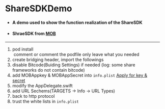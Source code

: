 # ShareSDKDemo
* #### A demo used to show the function realization of the ShareSDK    
* #### ShraeSDK from [MOB](http://www.mob.com) 
- - -

 1. pod install    
  comment or comment the podfile only leave what you needed    
 2. create bridging header, import the followings    
 3. disable Bitcode(Buiding Settings) if needed (log: some share frameworks do not contain bitcode)    
 4. add MOBAppkey & MOBAppSecret into `info.plist` [Apply for key & secret](http://www.mob.com)    
 5. modify the AppDelegate.swift    
 6. add URL Sechems(TARGETS -> Info -> URL Types)    
 7. back to http protocol    
 8. trust the white lists in `info.plist`    
